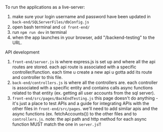 
To run the applications as a live-server: <br>
1. make sure your login username and password have been updated in `back-end/SQLServerFiles/dbConfig.js`
2. open bash terminal and `cd front-end/`
3. run `npm run dev` in terminal
4. when the app launches in your browser, add "/backend-testing" to the URL. 

API development 
1. `front-end/server.js` is where express.js is set up and where all the api routes are stored. each api route is associated with a specific controller/function. each time u create a new api u gotta add its route and controller to this file. 
2. `back-end/controllers.js` is where all the controllers are. each controller is associated with a specific entity and contains calls async functions related to that entity (ex. getting all user accounts from the sql server). 
3. `front-end/src/pages/BackEndTesting.js` this page doesn't do anything - it's just a place to test APIs and a guide for integrating APIs with the other files in `front-end/src/pages`. we'll need to add similar apis and the async functions (ex. fetchAccounts()) to the other files and to `controllers.js`. note: the api path and http method for each async function MUST match the one in `server.js`!!

